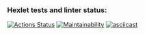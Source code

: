 ### Hexlet tests and linter status:
[![Actions Status](https://github.com/prozet-x/php-project-lvl1/workflows/hexlet-check/badge.svg)](https://github.com/prozet-x/php-project-lvl1/actions)
[![Maintainability](https://api.codeclimate.com/v1/badges/5a60f096e8476772cfbd/maintainability)](https://codeclimate.com/github/prozet-x/php-project-lvl1/maintainability)
[![asciicast](https://asciinema.org/a/BTtUv1QwVwDrBje7oYjQIPNWn.svg)](https://asciinema.org/a/BTtUv1QwVwDrBje7oYjQIPNWn)